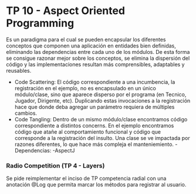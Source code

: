 # TP 10 - Aspect Oriented Programming

Es un paradigma para el cual se pueden encapsular los diferentes conceptos que componen una aplicación en entidades bien definidas, eliminando las dependencias entre cada uno de los módulos. De esta forma se consigue razonar mejor sobre los conceptos, se elimina la dispersión del código y las implementaciones resultan más comprensibles, adaptables y reusables.
- Code Scattering: El código correspondiente a una incumbencia, la registración en el ejemplo, no es encapsulado en un único módulo/clase, sino que aparece disperso por el programa (en Tecnico, Jugador, Dirigente, etc). Duplicando estas invocaciones a la registración hace que donde deba agregar un parámetro requiera de múltiples cambios.
- Code Tangling: Dentro de un mismo módulo/clase encontramos código correspondiente a distintos concerns. En el ejemplo encontramos código que atañe al comportamiento funcional y código que corresponde a la registración del insulto. Una clase se ve impactada por razones diferentes, lo que hace más compleja el manteniemiento.
-Dependencias:
	-AspectJ

### Radio Competition (TP 4 - Layers)
Se pide reimplementar el inciso de TP competencia radial con una anotación @Log que permita marcar los métodos para registrar al usuario.